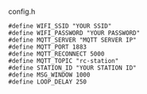 config.h

	#define WIFI_SSID "YOUR SSID"
	#define WIFI_PASSWORD "YOUR PASSWORD"
	#define MQTT_SERVER "MQTT SERVER IP"
	#define MQTT_PORT 1883
	#define MQTT_RECONNECT 5000
	#define MQTT_TOPIC "rc-station"
	#define STATION_ID "YOUR STATION ID"
	#define MSG_WINDOW 1000
	#define LOOP_DELAY 250

